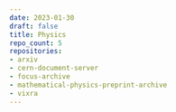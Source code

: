 ```yaml
---
date: 2023-01-30
draft: false
title: Physics
repo_count: 5
repositories:
- arxiv
- cern-document-server
- focus-archive
- mathematical-physics-preprint-archive
- vixra
---
```



